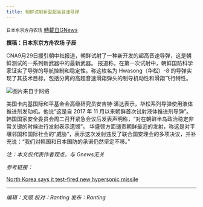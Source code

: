 ```yaml
---
title: 朝鲜试射新型超高音速导弹
---
```

`日本东京方舟农场` [轉載自GNews](https://gnews.org/zh-hans/1565476/)

**撰稿：日本东京方舟农场 子辰**

CNA9月29日援引朝中社报道，朝鲜试射了一种新开发的超高音速导弹，这是朝鲜测试的一系列新武器中的最新武器。
报道称，在第一次试射中，朝鲜国防科学家证实了导弹的导航控制和稳定性。称这枚名为 Hwasong（华松）-8 的导弹实现了其技术目标，包括分离的高超音速滑翔弹头的制导机动性和滑翔飞行特性。

![](https://assets.gnews.org/wp-content/uploads/2021/09/2021-09-28t220343z_1_lynxmpeh8r19r_rtroptp_3_northkorea-missiles.jpg)图片来自于网络

美国卡内基国际和平基金会高级研究员安吉特·潘达表示，华松系列导弹使用液体推进剂发动机。他说“这是自 2017 年 11 月以来朝鲜首次试射液体推进剂导弹”。
韩国国家安全委员会周二召开紧急会议后发表声明称，“对在朝鲜半岛政治稳定非常关键的时候进行发射表示遗憾”。
华盛顿方面谴责朝鲜最近的发射，称这是对平壤邻国和国际社会的“威胁”，表示这次发射违反了联合国安理会的多项决议，并补充说：“我们对韩国和日本国防的承诺仍然坚定不移。”

*注：本文仅代表作者观点，与 Gnews无关*

*参考链接：*

[North Korea says it test-fired new hypersonic missile](https://www.channelnewsasia.com/asia/north-korea-says-it-test-fired-new-hypersonic-missile-2208896)

* * *

*编辑：文顺 校对：Ranting 发布：Ranting*
